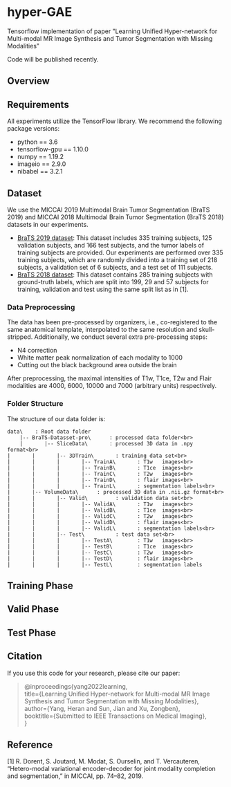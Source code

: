 # hyper-GAE
 Tensorflow implementation of paper "Learning Unified Hyper-network for Multi-modal MR Image Synthesis and Tumor Segmentation with Missing Modalities"

 Code will be published recently.


## Overview


## Requirements
All experiments utilize the TensorFlow library. We recommend the following package versions:
* python == 3.6
* tensorflow-gpu == 1.10.0
* numpy == 1.19.2
* imageio == 2.9.0
* nibabel == 3.2.1


## Dataset
We use the MICCAI 2019 Multimodal Brain Tumor Segmentation (BraTS 2019) and MICCAI 2018 Multimodal Brain Tumor Segmentation (BraTS 2018) datasets in our experiments.
* [BraTS 2019 dataset](https://www.med.upenn.edu/cbica/brats-2019/): This dataset includes 335 training subjects, 125 validation subjects, and 166 test subjects, and the tumor labels of training subjects are provided. Our experiments are performed over 335 training subjects, which are randomly divided into a training set of 218 subjects, a validation set of 6 subjects, and a test set of 111 subjects.
* [BraTS 2018 dataset](https://www.med.upenn.edu/sbia/brats2018.html): This dataset contains 285 training subjects with ground-truth labels, which are split into 199, 29 and 57 subjects for training, validation and test using the same split list as in [1].


### Data Preprocessing
The data has been pre-processed by organizers, i.e., co-registered to the same anatomical template, interpolated to the same resolution and skull-stripped.
Additionally, we conduct several extra pre-processing steps:
* N4 correction
* White matter peak normalization of each modality to 1000
* Cutting out the black background area outside the brain

After preprocessing, the maximal intensities of T1w, T1ce, T2w and Flair modalities are 4000, 6000, 10000 and 7000 (arbitrary units) respectively.

### Folder Structure
The structure of our data folder is:

    data\    : Root data folder  
        |-- BraTS-Datasset-pro\      : processed data folder<br>
        |       |-- SliceData\       : processed 3D data in .npy format<br>
    |       |       |-- 3DTrain\       : training data set<br>
    |       |       |       |-- TrainA\       : T1w   images<br>
    |       |       |       |-- TrainB\       : T1ce  images<br>
    |       |       |       |-- TrainC\       : T2w   images<br>
    |       |       |       |-- TrainD\       : flair images<br>
    |       |       |       |-- TrainL\       : segmentation labels<br>
    |       |-- VolumeData\      : processed 3D data in .nii.gz format<br>
    |       |       |-- Valid\         : validation data set<br>
    |       |       |       |-- ValidA\       : T1w   images<br>
    |       |       |       |-- ValidB\       : T1ce  images<br>
    |       |       |       |-- ValidC\       : T2w   images<br>
    |       |       |       |-- ValidD\       : flair images<br>
    |       |       |       |-- ValidL\       : segmentation labels<br>
    |       |       |-- Test\          : test data set<br>
    |       |       |       |-- TestA\        : T1w   images<br>
    |       |       |       |-- TestB\        : T1ce  images<br>
    |       |       |       |-- TestC\        : T2w   images<br>
    |       |       |       |-- TestD\        : flair images<br>
    |       |       |       |-- TestL\        : segmentation labels


## Training Phase


## Valid Phase


## Test Phase



## Citation
If you use this code for your research, please cite our paper:
> @inproceedings{yang2022learning, 
> <br> title={Learning Unified Hyper-network for Multi-modal MR Image Synthesis and Tumor Segmentation with Missing Modalities}, 
> <br> author={Yang, Heran and Sun, Jian and Xu, Zongben},
> <br> booktitle={Submitted to IEEE Transactions on Medical Imaging},
> <br>}



## Reference
[1] R. Dorent, S. Joutard, M. Modat, S. Ourselin, and T. Vercauteren, “Hetero-modal variational encoder-decoder for joint modality completion and segmentation,” in MICCAI, pp. 74–82, 2019.
